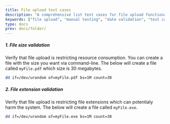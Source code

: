 ```yaml
---
title: File upload test cases
description: "A comprehensive list test cases for file upload functionality. Improve your testing strategies with these essential examples."
keywords: ["file upload", "manual testing", "date validation", "test cases for file upload"]
type: docs
prev: docs/folder/
---
```


##### 1. File size validation
Verify that file upload is restricting resource consumption. You can create a file with the size you want via command-line.
The below will create a file called `myFile.pdf` which size is 30 megabytes.
``` bash
dd if=/dev/urandom of=myFile.pdf bs=1M count=30
```

##### 2. File extension validation
Verify that file upload is restricting file extensions which can potentialy harm the system.
The below will create a file called `myFile.exe`.
``` bash
dd if=/dev/urandom of=myFile.exe bs=1M count=30
```